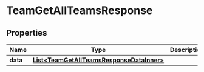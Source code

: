 

# TeamGetAllTeamsResponse


## Properties

| Name | Type | Description | Notes |
|------------ | ------------- | ------------- | -------------|
|**data** | [**List&lt;TeamGetAllTeamsResponseDataInner&gt;**](TeamGetAllTeamsResponseDataInner.md) |  |  [optional] |



